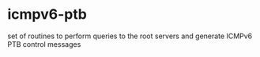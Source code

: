 # icmpv6-ptb
set of routines to perform queries to the root servers and generate ICMPv6 PTB control messages
